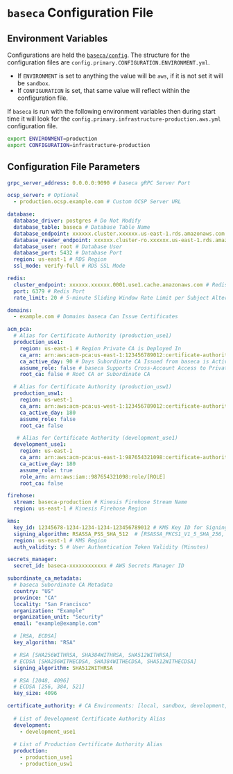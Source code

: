 # `baseca` Configuration File

## Environment Variables

Configurations are held the [`baseca/config`](../config/). The structure for the configuration files are `config.primary.CONFIGURATION.ENVIRONMENT.yml`.

- If `ENVIRONMENT` is set to anything the value will be `aws`, if it is not set it will be `sandbox`.
- If `CONFIGURATION` is set, that same value will reflect within the configuration file.

If `baseca` is run with the following environment variables then during start time it will look for the `config.primary.infrastructure-production.aws.yml` configuration file.

```sh
export ENVIRONMENT=production
export CONFIGURATION=infrastructure-production
```

## Configuration File Parameters

```yml
grpc_server_address: 0.0.0.0:9090 # baseca gRPC Server Port

ocsp_server: # Optional
  - production.ocsp.example.com # Custom OCSP Server URL

database:
  database_driver: postgres # Do Not Modify
  database_table: baseca # Database Table Name
  database_endpoint: xxxxxx.cluster.xxxxxx.us-east-1.rds.amazonaws.com # Database Writer Endpoint 
  database_reader_endpoint: xxxxxx.cluster-ro.xxxxxx.us-east-1.rds.amazonaws.com # Database Reader Endpoint
  database_user: root # Database User
  database_port: 5432 # Database Port
  region: us-east-1 # RDS Region
  ssl_mode: verify-full # RDS SSL Mode

redis:
  cluster_endpoint: xxxxxx.xxxxxx.0001.use1.cache.amazonaws.com # Redis Endpoint
  port: 6379 # Redis Port
  rate_limit: 20 # 5-minute Sliding Window Rate Limit per Subject Alternative Name (SAN) 

domains:
  - example.com # Domains baseca Can Issue Certificates

acm_pca:
  # Alias for Certificate Authority (production_use1)
  production_use1:
    region: us-east-1 # Region Private CA is Deployed In
    ca_arn: arn:aws:acm-pca:us-east-1:123456789012:certificate-authority/xxxxxxxx-xxxx-xxxx-xxxx-xxxxxxxxxxxx # Private CA ARN
    ca_active_day: 90 # Days Subordinate CA Issued from baseca is Active
    assume_role: false # baseca Supports Cross-Account Access to Private CA; if baseca is deployed in a different account than the Private CA set this to true.
    root_ca: false # Root CA or Subordinate CA

  # Alias for Certificate Authority (production_usw1)
  production_usw1:
    region: us-west-1
    ca_arn: arn:aws:acm-pca:us-west-1:123456789012:certificate-authority/xxxxxxxx-xxxx-xxxx-xxxx-xxxxxxxxxxxx
    ca_active_day: 180
    assume_role: false
    root_ca: false

   # Alias for Certificate Authority (development_use1)
  development_use1:
    region: us-east-1
    ca_arn: arn:aws:acm-pca:us-east-1:987654321098:certificate-authority/xxxxxxxx-xxxx-xxxx-xxxx-xxxxxxxxxxxx
    ca_active_day: 180
    assume_role: true
    role_arn: arn:aws:iam::987654321098:role/[ROLE]
    root_ca: false

firehose:
  stream: baseca-production # Kinesis Firehose Stream Name
  region: us-east-1 # Kinesis Firehose Region

kms:
  key_id: 12345678-1234-1234-1234-123456789012 # KMS Key ID for Signing and Validating Requests
  signing_algorithm: RSASSA_PSS_SHA_512  # [RSASSA_PKCS1_V1_5_SHA_256, RSASSA_PKCS1_V1_5_SHA_384, RSASSA_PKCS1_V1_5_SHA_512, RSASSA_PSS_SHA_256, RSASSA_PSS_SHA_384, RSASSA_PSS_SHA_512]
  region: us-east-1 # KMS Region
  auth_validity: 5 # User Authentication Token Validity (Minutes) 

secrets_manager:
  secret_id: baseca-xxxxxxxxxxxx # AWS Secrets Manager ID

subordinate_ca_metadata:
  # baseca Subordinate CA Metadata
  country: "US"
  province: "CA"
  locality: "San Francisco"
  organization: "Example"
  organization_unit: "Security"
  email: "example@example.com"

  # [RSA, ECDSA]
  key_algorithm: "RSA" 

  # RSA [SHA256WITHRSA, SHA384WITHRSA, SHA512WITHRSA]
  # ECDSA [SHA256WITHECDSA, SHA384WITHECDSA, SHA512WITHECDSA]
  signing_algorithm: SHA512WITHRSA  

  # RSA [2048, 4096] 
  # ECDSA [256, 384, 521]
  key_size: 4096 

certificate_authority: # CA Environments: [local, sandbox, development, staging, pre_production, production, corporate]. Each value within the environment maps to the CA configured within acm_pca.
  
  # List of Development Certificate Authority Alias
  development:
    - development_use1
  
  # List of Production Certificate Authority Alias
  production:
    - production_use1
    - production_usw1
```

